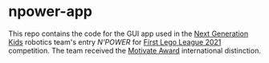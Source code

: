 # npower-app
This repo contains the code for the GUI app used in the [Next Generation Kids](https://www.facebook.com/ngkrobotics) robotics team's entry _N'POWER_ for [First Lego League 2021](https://www.firstinspires.org/robotics/frc/game-and-season) competition. The team received the [Motivate Award](https://scontent.fath5-1.fna.fbcdn.net/v/t39.30808-6/209059552_193892282741417_2060734306929239678_n.jpg?_nc_cat=104&ccb=1-5&_nc_sid=730e14&_nc_eui2=AeHnIGsUpTj_Oj3uPnuxr2FP9TeZN3Ccg7_1N5k3cJyDv36-BMPWkaA3h9mXyMlhF8oYNXplfOsIM3_ECIcliMxU&_nc_ohc=f-cKZ7kpRToAX8yPtr9&_nc_ht=scontent.fath5-1.fna&oh=15b2757f1233a8b21f692afe458ec1c8&oe=61945049) international distinction.
